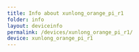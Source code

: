 ```yaml
---
title: Info about xunlong_orange_pi_r1
folder: info
layout: deviceinfo
permalink: /devices/xunlong_orange_pi_r1/
device: xunlong_orange_pi_r1
---
```


